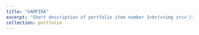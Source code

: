 ```yaml
---
title: "VAMPIRA"
excerpt: "Short description of portfolio item number 1<br/><img src='/images/500x300.png'>"
collection: portfolio
---
```

